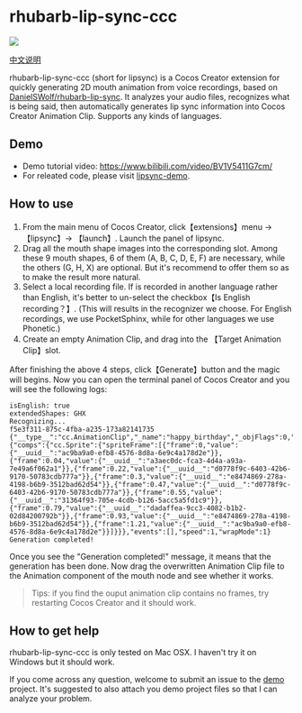 # rhubarb-lip-sync-ccc

![](https://forum.cocos.org/uploads/default/optimized/3X/0/a/0a7f636acdc06f1c07b6bd2f55ce83dee06a3b9f_2_1380x698.jpeg)

[中文说明](./README_zh)

rhubarb-lip-sync-ccc (short for lipsync) is a Cocos Creator extension for quickly generating 2D mouth animation from voice recordings, based on [DanielSWolf/rhubarb-lip-sync](https://github.com/DanielSWolf/rhubarb-lip-sync). It analyzes your audio files, recognizes what is being said, then automatically generates lip sync information into Cocos Creator Animation Clip. Supports any kinds of languages.

## Demo

* Demo tutorial video: <https://www.bilibili.com/video/BV1V5411G7cm/>
* For releated code, please visit [lipsync-demo](https://github.com/wzpan/lipsync-demo).

## How to use

1. From the main menu of Cocos Creator, click【extensions】menu -> 【lipsync】-> 【launch】. Launch the panel of lipsync.
2. Drag all the mouth shape images into the corresponding slot. Among these 9 mouth shapes, 6 of them (A, B, C, D, E, F) are necessary, while the others (G, H, X) are optional. But it's recommend to offer them so as to make the result more natural.
3. Select a local recording file. If is recorded in another language rather than English, it's better to un-select the checkbox【Is English recording？】. (This will results in the recognizer we choose. For English recordings, we use PocketSphinx, while for other languages we use Phonetic.)
4. Create an empty Animation Clip, and drag into the 【Target Animation Clip】slot.

After finishing the above 4 steps, click【Generate】button and the magic will begins. Now you can open the terminal panel of Cocos Creator and you will see the following logs:

```
isEnglish: true
extendedShapes: GHX
Recognizing...
f5e3f311-875c-4fba-a235-173a82141735
{"__type__":"cc.AnimationClip","_name":"happy_birthday","_objFlags":0,"_duration":1.32,"sample":100,"curveData":{"comps":{"cc.Sprite":{"spriteFrame":[{"frame":0,"value":{"__uuid__":"ac9ba9a0-efb8-4576-8d8a-6e9c4a178d2e"}},{"frame":0.04,"value":{"__uuid__":"a3aec0dc-fca3-4d4a-a93a-7e49a6f062a1"}},{"frame":0.22,"value":{"__uuid__":"d0778f9c-6403-42b6-9170-50783cdb777a"}},{"frame":0.3,"value":{"__uuid__":"e8474869-278a-4198-b6b9-3512bad62d54"}},{"frame":0.47,"value":{"__uuid__":"d0778f9c-6403-42b6-9170-50783cdb777a"}},{"frame":0.55,"value":{"__uuid__":"31364f93-705e-4cdb-b126-5acc5a5fd1c9"}},{"frame":0.79,"value":{"__uuid__":"dadaffea-9cc3-4082-b1b2-02d84200792b"}},{"frame":0.93,"value":{"__uuid__":"e8474869-278a-4198-b6b9-3512bad62d54"}},{"frame":1.21,"value":{"__uuid__":"ac9ba9a0-efb8-4576-8d8a-6e9c4a178d2e"}}]}}},"events":[],"speed":1,"wrapMode":1}
Generation completed!
```

Once you see the "Generation completed!" message, it means that the generation has been done. Now drag the overwritten Animation Clip file to the Animation component of the mouth node and see whether it works.

> Tips: if you find the ouput animation clip contains no frames, try restarting Cocos Creator and it should work.

## How to get help

rhubarb-lip-sync-ccc is only tested on Mac OSX. I haven't try it on Windows but it should work.

If you come across any question, welcome to submit an issue to the [demo](https://github.com/wzpan/lipsync-demo/issues) project. It's suggested to also attach you demo project files so that I can analyze your problem.